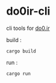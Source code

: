 # do0ir-cli
cli tools for [do0.ir](https://do0.ir)

build :
```
cargo build
```

run :
```
cargo run
```


